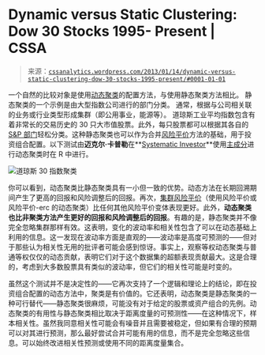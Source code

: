 <!--yml

category: 未分类

date: 2024-05-12 18:02:17

-->

# Dynamic versus Static Clustering: Dow 30 Stocks 1995- Present | CSSA

> 来源：[`cssanalytics.wordpress.com/2013/01/14/dynamic-versus-static-clustering-dow-30-stocks-1995-present/#0001-01-01`](https://cssanalytics.wordpress.com/2013/01/14/dynamic-versus-static-clustering-dow-30-stocks-1995-present/#0001-01-01)

一个自然的比较对象是使用[动态聚类](https://cssanalytics.wordpress.com/2013/01/11/a-backtest-using-dynamic-clustering-versus-conventional-risk-parity-methods/ "使用动态聚类与传统风险平价方法进行回测")的配置方法，与使用静态聚类方法相比。 静态聚类的一个示例是由大型指数公司进行的部门分类。 通常，根据与公司相关联的业务或行业类型形成集群（即公用事业，能源等）。 道琼斯工业平均指数包含有着非常长的交易历史的 30 只大市值股票。此外，每只股票都可以根据其各自的[S&P 部门](http://www.sectorspdr.com/)轻松分类。这种静态聚类也可以作为合并[风险平价](https://cssanalytics.wordpress.com/2012/07/19/not-equal-a-comparison-of-risk-parity-and-equal-risk-contribution/ "不相等：风险平价和等风险贡献的比较")方法的基础，用于投资组合配置。以下测试由**迈克尔·卡普勒**在**[Systematic Investor](http://systematicinvestor.wordpress.com/)**使用[主成分](http://systematicinvestor.wordpress.com/2012/12/29/clustering-with-selected-principal-components/)进行动态聚类时在 R 中进行。

![道琼斯 30 指数聚类](https://cssanalytics.files.wordpress.com/2013/01/dow-30-clusters.png)

你可以看到，动态聚类比静态聚类具有一小但一致的优势。动态方法在长期回溯期间产生了更高的回报和风险调整后的回报。再次，[集群风险平价](https://cssanalytics.wordpress.com/2013/01/06/cluster-risk-parity-crp-versus-risk-parity-rp-and-equal-risk-contribution-erc/ "集群风险平价 (CRP) 对风险平价 (RP) 和等风险贡献 (ERC) 的比较")（使用风险平价或风险平价-erc 的动态聚类）比任何其他风险平价变体表现更好。此外，**动态聚类也比非聚类方法产生更好的回报和风险调整后的回报**。有趣的是，静态聚类并不像完全忽略集群那样有效。这表明，变化的波动率和相关性包含了可以在动态基础上利用的信息。这一发现在波动率方面是直观的——波动率是高度可预测的——但对于那些认为相关性无用的批评者可能会感到惊讶。事实上，观察等权动态聚类与普通等权仅仅的动态贡献，表明它们对于这个数据集的超额表现贡献最大。这是合理的，考虑到大多数股票具有类似的波动率，但它们的相关性可能是时变的。

虽然这个测试并不是决定性的——它再次支持了一个逻辑和理论上的结论，即在投资组合配置的动态方法中，聚类是有价值的。它还表明，动态聚类是静态聚类的一种可行替代——静态聚类很麻烦，可能没有对于给定的股票或资产组合的先例。动态聚类的有用性与静态聚类相比取决于距离度量的可预测性——在这种情况下，样本相关性。虽然我同意相关性可能会有噪音并且需要被稳定，但如果有合理的预期可以对其进行预测，那么最好尝试合并可能有用的信息，而不是完全忽略这些信息。可以始终改进相关性预测或使用不同的距离度量集合。
